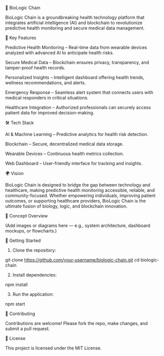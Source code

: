 🧬 BioLogic Chain

BioLogic Chain is a groundbreaking health technology platform that integrates artificial intelligence (AI) and blockchain to revolutionize predictive health monitoring and secure medical data management.

🚀 Key Features

Predictive Health Monitoring – Real-time data from wearable devices analyzed with advanced AI to anticipate health risks.

Secure Medical Data – Blockchain ensures privacy, transparency, and tamper-proof health records.

Personalized Insights – Intelligent dashboard offering health trends, wellness recommendations, and alerts.

Emergency Response – Seamless alert system that connects users with medical responders in critical situations.

Healthcare Integration – Authorized professionals can securely access patient data for improved decision-making.


🛠️ Tech Stack

AI & Machine Learning – Predictive analytics for health risk detection.

Blockchain – Secure, decentralized medical data storage.

Wearable Devices – Continuous health metrics collection.

Web Dashboard – User-friendly interface for tracking and insights.


🌍 Vision

BioLogic Chain is designed to bridge the gap between technology and healthcare, making predictive health monitoring accessible, reliable, and community-focused. Whether empowering individuals, improving patient outcomes, or supporting healthcare providers, BioLogic Chain is the ultimate fusion of biology, logic, and blockchain innovation.

📸 Concept Overview

(Add images or diagrams here — e.g., system architecture, dashboard mockups, or flowcharts.)

📌 Getting Started

1. Clone the repository:

git clone https://github.com/your-username/biologic-chain.git
cd biologic-chain


2. Install dependencies:

npm install


3. Run the application:

npm start



🤝 Contributing

Contributions are welcome! Please fork the repo, make changes, and submit a pull request.

📜 License

This project is licensed under the MIT License.
